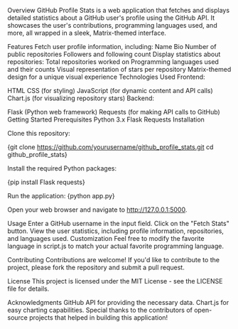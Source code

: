 Overview
GitHub Profile Stats is a web application that fetches and displays detailed statistics about a GitHub user's profile using the GitHub API. It showcases the user's contributions, programming languages used, and more, all wrapped in a sleek, Matrix-themed interface.


Features
Fetch user profile information, including:
Name
Bio
Number of public repositories
Followers and following count
Display statistics about repositories:
Total repositories worked on
Programming languages used and their counts
Visual representation of stars per repository
Matrix-themed design for a unique visual experience
Technologies Used
Frontend:

HTML
CSS (for styling)
JavaScript (for dynamic content and API calls)
Chart.js (for visualizing repository stars)
Backend:

Flask (Python web framework)
Requests (for making API calls to GitHub)
Getting Started
Prerequisites
Python 3.x
Flask
Requests
Installation

Clone this repository:

{git clone https://github.com/yourusername/github_profile_stats.git
cd github_profile_stats}

Install the required Python packages:

{pip install Flask requests}

Run the application:
{python app.py}

Open your web browser and navigate to http://127.0.0.1:5000.

Usage
Enter a GitHub username in the input field.
Click on the "Fetch Stats" button.
View the user statistics, including profile information, repositories, and languages used.
Customization
Feel free to modify the favorite language in script.js to match your actual favorite programming language.

Contributing
Contributions are welcome! If you'd like to contribute to the project, please fork the repository and submit a pull request.

License
This project is licensed under the MIT License - see the LICENSE file for details.

Acknowledgments
GitHub API for providing the necessary data.
Chart.js for easy charting capabilities.
Special thanks to the contributors of open-source projects that helped in building this application!



